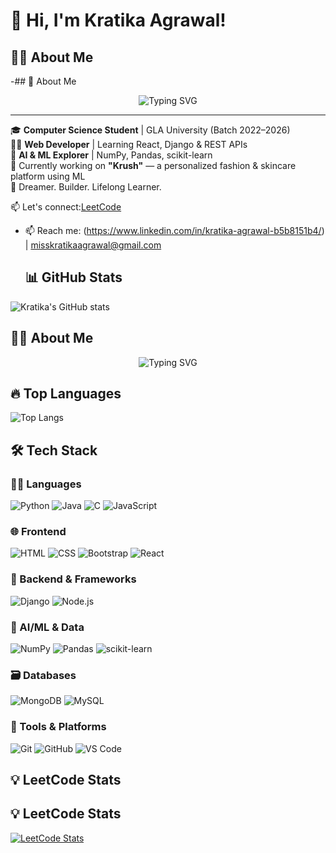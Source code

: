 # 👋 Hi, I'm Kratika Agrawal!
## 👩‍💻 About Me
-## 🌟 About Me

<p align="center">
  <img src="https://readme-typing-svg.herokuapp.com?font=Fira+Code&size=22&duration=3000&pause=1000&color=F78C6C&center=true&vCenter=true&width=500&lines=Hey+there!+I'm+Kratika+Agrawal.;B.Tech+CS+Student+%7C+GLA+University.;Frontend+Dev+%7C+Django+Explorer.;ML+Beginner+with+Python+passion.;Building+Krush+%E2%9C%A8+an+AI+Fashion+Recommender.;Coffee+%E2%98%95+Code+%E2%9C%94+Creativity+%F0%9F%92%A1" alt="Typing SVG" />
</p>

---

🎓 **Computer Science Student** | GLA University (Batch 2022–2026)  
👩‍💻 **Web Developer** | Learning React, Django & REST APIs  
🧠 **AI & ML Explorer** | NumPy, Pandas, scikit-learn  
🌱 Currently working on **"Krush"** — a personalized fashion & skincare platform using ML  
🌸 Dreamer. Builder. Lifelong Learner.

📫 Let's connect:[LeetCode](https://leetcode.com/u/kratika_agrawal_/)

- 📫 Reach me: (https://www.linkedin.com/in/kratika-agrawal-b5b8151b4/) | misskratikaagrawal@gmail.com

  ## 📊 GitHub Stats
![Kratika's GitHub stats](https://github-readme-stats.vercel.app/api?username=kr8865&show_icons=true&theme=radical)



## 👩‍💻 About Me

<p align="center">
  <img src="https://readme-typing-svg.herokuapp.com?font=Fira+Code&duration=3500&pause=1000&color=F78C6C&center=true&vCenter=true&width=435&lines=Hi+I'm+Kratika+Agrawal.;Frontend+Developer+%7C+Django+Learner.;ML+Beginner+%7C+Python+Enthusiast.;Currently+working+on+Krush+AI+Fashion+Platform." alt="Typing SVG" />
</p>



## 🔥 Top Languages
![Top Langs](https://github-readme-stats.vercel.app/api/top-langs/?username=kr8865&layout=compact&theme=radical)

## 🛠️ Tech Stack

### 👩‍💻 Languages
![Python](https://img.shields.io/badge/Python-3670A0?style=for-the-badge&logo=python&logoColor=white)
![Java](https://img.shields.io/badge/Java-ED8B00?style=for-the-badge&logo=openjdk&logoColor=white)
![C](https://img.shields.io/badge/C-00599C?style=for-the-badge&logo=c&logoColor=white)
![JavaScript](https://img.shields.io/badge/JavaScript-F7DF1E?style=for-the-badge&logo=javascript&logoColor=black)

### 🌐 Frontend
![HTML](https://img.shields.io/badge/HTML5-E34F26?style=for-the-badge&logo=html5&logoColor=white)
![CSS](https://img.shields.io/badge/CSS3-1572B6?style=for-the-badge&logo=css3&logoColor=white)
![Bootstrap](https://img.shields.io/badge/Bootstrap-563D7C?style=for-the-badge&logo=bootstrap&logoColor=white)
![React](https://img.shields.io/badge/React-20232A?style=for-the-badge&logo=react&logoColor=61DAFB)

### 🧩 Backend & Frameworks
![Django](https://img.shields.io/badge/Django-092E20?style=for-the-badge&logo=django&logoColor=white)
![Node.js](https://img.shields.io/badge/Node.js-339933?style=for-the-badge&logo=nodedotjs&logoColor=white)

### 🧠 AI/ML & Data
![NumPy](https://img.shields.io/badge/NumPy-013243?style=for-the-badge&logo=numpy&logoColor=white)
![Pandas](https://img.shields.io/badge/Pandas-2C2D72?style=for-the-badge&logo=pandas&logoColor=white)
![scikit-learn](https://img.shields.io/badge/scikit--learn-F7931E?style=for-the-badge&logo=scikit-learn&logoColor=white)

### 🗃️ Databases
![MongoDB](https://img.shields.io/badge/MongoDB-4EA94B?style=for-the-badge&logo=mongodb&logoColor=white)
![MySQL](https://img.shields.io/badge/MySQL-00758F?style=for-the-badge&logo=mysql&logoColor=white)

### 🧰 Tools & Platforms
![Git](https://img.shields.io/badge/Git-F05032?style=for-the-badge&logo=git&logoColor=white)
![GitHub](https://img.shields.io/badge/GitHub-181717?style=for-the-badge&logo=github&logoColor=white)
![VS Code](https://img.shields.io/badge/VS%20Code-007ACC?style=for-the-badge&logo=visual-studio-code&logoColor=white)

## 💡 LeetCode Stats

## 💡 LeetCode Stats

[![LeetCode Stats](https://leetcard.jacoblin.cool/kratika_agrawal_?theme=dark&font=baloo&ext=contest)](https://leetcode.com/u/kratika_agrawal_/)




